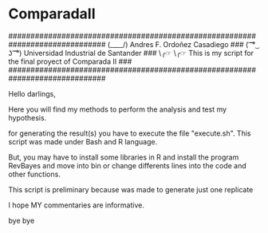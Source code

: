 # ComparadaII

##############################################################################
(\____/)        Andres F. Ordoñez Casadiego                                ###
( ͡ ͡° ͜ ʖ ͡ ͡°)     Universidad Industrial de Santander                        ###
\╭☞ \╭☞        This is my script for the final proyect of Comparada II    ###
##############################################################################


Hello darlings,

Here you will find my methods to perform the analysis and test my hypothesis.

for generating the result(s) you have to execute the file "execute.sh". This script was made under Bash and R language.

But, you may have to install some libraries in R and install the program RevBayes and move into bin or change differents lines into the code and other functions.

This script is preliminary because was made to generate just one replicate

I hope MY commentaries are informative.

bye bye
